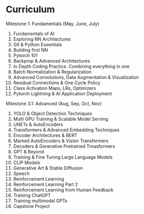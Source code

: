 # Curriculum

Milestone 1: Fundamentals (May, June, July)  
 1. Fundamentals of AI
 2. Exploring NN Architectures
 3. Git & Python Essentials
 4. Building first NN
 5. Pytorch 101
 6. Backprop & Advanced Architectures
 7. In Depth Coding Practice. Combining everything in one
 8. Batch Normalization & Regularization
 9. Advanced Convolutions, Data Augmentation & Visualization
10. Residual Connections & One Cycle Policy
11. Class Activation Maps, LRs, Optimizers
12. Pytorch Lightning & AI Application Deployment

Milestone 3.1: Advanced (Aug, Sep, Oct, Nov)  
1.  YOLO & Object Detection Techniques
2.  Multi GPU Training & Scalable Model Serving
3.  UNETs & AutoEncoders
4.  Transformers & Advanced Embedding Techniques
5.  Encoder Architectures & BERT
6.  Marked AutoEncoders & Vision Transformers
7.  Decoders & Generative Pretrained Trnasformers
8.  GPT & Beyond
9.  Training & Fine Tuning Large Language Models
10. CLIP Models
11. Generative Art & Stable Diffusion
12. Speech
13. Reinforcement Learning
14. Reinforcement Learning Part 2
15. Reinforcement Learning from Human Feedback
16. Training ChatGPT
17. Training multimodal GPTs
18. Capstone Project 